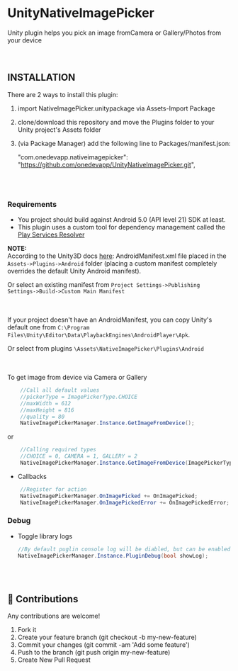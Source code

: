 # UnityNativeImagePicker
Unity plugin helps you pick an image fromCamera or Gallery/Photos from your device
<br><br><br>

## INSTALLATION
There are 2 ways to install this plugin:

1. import NativeImagePicker.unitypackage via Assets-Import Package
2. clone/download this repository and move the Plugins folder to your Unity project's Assets folder
3. (via Package Manager) add the following line to Packages/manifest.json:

    "com.onedevapp.nativeimagepicker": "https://github.com/onedevapp/UnityNativeImagePicker.git",


   
<br><br>

### Requirements
* You project should build against Android 5.0 (API level 21) SDK at least.
* This plugin uses a custom tool for dependency management called the [Play Services Resolver](https://github.com/googlesamples/unity-jar-resolver)


**NOTE:** <br>
According to the Unity3D docs [here](https://docs.unity3d.com/Manual/PluginsForAndroid.html?_ga=2.55742827.1931527617.1606199410-1875972592.1543254704):
AndroidManifest.xml file placed in the `Assets->Plugins->Android` folder (placing a custom manifest completely overrides the default Unity Android manifest). 

Or select an existing manifest from `Project Settings->Publishing Settings->Build->Custom Main Manifest`
<br><br><br>

If your project doesn't have an AndroidManifest, you can copy Unity's default one from `C:\Program Files\Unity\Editor\Data\PlaybackEngines\AndroidPlayer\Apk`. 

Or select from plugins `\Assets\NativeImagePicker\Plugins\Android`
<br><br><br>

To get image from device via Camera or Gallery

```C#	
  	//Call all default values
	//pickerType = ImagePickerType.CHOICE
	//maxWidth = 612
	//maxHeight = 816
	//quality = 80
	NativeImagePickerManager.Instance.GetImageFromDevice();
```
or 
```C#	
  	//Calling required types
	//CHOICE = 0, CAMERA = 1, GALLERY = 2
	NativeImagePickerManager.Instance.GetImageFromDevice(ImagePickerType pickerType = ImagePickerType.CHOICE, int maxWidth = 612, int maxHeight = 816, int quality = 80);
```
-	Callbacks
```C#
	//Register for action	
	NativeImagePickerManager.OnImagePicked += OnImagePicked;
	NativeImagePickerManager.OnImagePickedError += OnImagePickedError;
```


### Debug
-	Toggle library logs
	```C#
	//By default puglin console log will be diabled, but can be enabled
	NativeImagePickerManager.Instance.PluginDebug(bool showLog);
	```
<br><br>

## :open_hands: Contributions
Any contributions are welcome!

1. Fork it
2. Create your feature branch (git checkout -b my-new-feature)
3. Commit your changes (git commit -am 'Add some feature')
4. Push to the branch (git push origin my-new-feature)
5. Create New Pull Request

<br><br>
